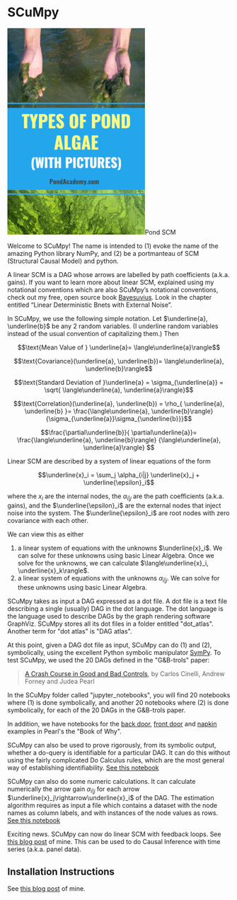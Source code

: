 # SCuMpy

![Pond SCM](pond-scum.jpg)Pond SCM

Welcome to SCuMpy! The name is intended
to (1) evoke the name of the amazing 
Python library NumPy, and (2) be a 
portmanteau of SCM (Structural Causal Model) 
and python.

A linear SCM is a DAG 
whose arrows are labelled by path coefficients
(a.k.a. gains). If you want to learn 
more about linear SCM, explained 
using my notational conventions 
which are also SCuMpy’s notational conventions, 
check out my free, open 
source book <a href="https://qbnets.wordpress.com/2020/11/30/my-free-book-bayesuvius-on-bayesian-networks/">
Bayesuvius</a>. 
Look in the chapter entitled 
“Linear Deterministic Bnets with External Noise”.

In SCuMpy, we use the following simple notation. 
Let $\underline{a}, \underline{b}$ be any 2 
random variables. (I underline random variables instead
of the usual convention of capitalizing them.) Then

$$\text{Mean Value of } \underline{a}=
\langle\underline{a}\rangle$$


$$\text{Covariance}(\underline{a}, \underline{b})=
\langle\underline{a}, 
\underline{b}\rangle$$


$$\text{Standard Deviation of }\underline{a} =
\sigma_{\underline{a}} = \sqrt{
\langle\underline{a}, 
\underline{a}\rangle}$$

$$\text{Correlation}(\underline{a}, \underline{b}) =
\rho_{
\underline{a}, \underline{b}
}=
\frac{\langle\underline{a}, 
\underline{b}\rangle}
{\sigma_{\underline{a}}\sigma_{\underline{b}}}$$

$$\frac{\partial\underline{b}}{
\partial\underline{a}}=
\frac{\langle\underline{a}, 
\underline{b}\rangle}
{\langle\underline{a}, 
\underline{a}\rangle}
$$

 Linear SCM are described by 
a system of linear equations of the form

$$\underline{x}_i = \sum_j \alpha_{i|j} 
\underline{x}_j + \underline{\epsilon}_i$$

where the 
$x_i$ are the internal nodes,
the $\alpha_{i|j}$
are
the path coefficients 
(a.k.a. gains), and the
$\underline{\epsilon}_i$ 
are the external nodes 
that inject noise into the system.
The $\underline{\epsilon}_i$ are
root nodes with
zero covariance
with each other.

We can view this as either

1. a linear system 
of equations with the unknowns 
$\underline{x}_i$. We can solve for these
unknowns using basic Linear Algebra.
Once we solve for the unknowns,
we can calculate $\langle\underline{x}_i, \underline{x}_k\rangle$.
2. a linear system 
of equations with the
unknowns $\alpha_{i|j}$. We can solve for these
unknowns using basic Linear Algebra.

SCuMpy
takes as input a DAG 
expressed as a dot file. A dot file
is a text file 
describing a single (usually)  DAG
in the dot language.
The dot  language is the language used to
describe DAGs by
the graph rendering software GraphViz.
SCuMpy stores all its dot files in a
folder entitled "dot_atlas".
Another term for "dot atlas"
is "DAG atlas".

At this point, 
given a DAG dot file as input,
SCuMpy can 
do (1) and (2), symbolically, using
the excellent
Python symbolic manipulator 
<a href="https://en.wikipedia.org/wiki/SymPy">SymPy</a>.
To test SCuMpy, we used the 20 DAGs 
defined in 
the "G&B-trols" paper:

> <a href=https://ftp.cs.ucla.edu/pub/stat_ser/r493.pdf>A Crash Course in Good and Bad Controls</a>,
by Carlos Cinelli, Andrew Forney and Judea Pearl


In the SCuMpy folder called "jupyter_notebooks",
you will find 20 notebooks where (1) is done
symbolically,
and another 20 notebooks where (2) is done symbolically, 
for each of the 20 DAGs in the G&B-trols paper. 

In addition, we have notebooks
for the 
[back door](https://github.com/rrtucci/scumpy/blob/master/jupyter_notebooks/back-door.ipynb), 
[front door](https://github.com/rrtucci/scumpy/blob/master/jupyter_notebooks/front-door.ipynb) 
and 
[napkin](https://github.com/rrtucci/scumpy/blob/master/jupyter_notebooks/napkin.ipynb) 
examples in
Pearl's the "Book of Why".

SCuMpy can also be used to prove rigorously,
from its symbolic output,
whether a do-query is identifiable
for a particular DAG. It can do this without
using the fairly complicated
Do Calculus rules, which are the most general
way of establishing identifiability. [See this notebook](https://github.com/rrtucci/scumpy/blob/master/jupyter_notebooks/unconfounded-children.ipynb)


SCuMpy can also do some numeric 
calculations. It can calculate
numerically the arrow
gain $\alpha_{i|j}$ for each arrow 
$\underline{x}_j\rightarrow\underline{x}_i$
of the DAG. The estimation algorithm 
requires as input a file which 
contains a dataset with the node 
names as column labels, and with 
instances of the node values as rows.
[See this notebook](https://github.com/rrtucci/scumpy/blob/master/jupyter_notebooks/estimating-gains.ipynb)

Exciting news. SCuMpy can now do linear SCM
with feedback loops. See [this blog post](https://qbnets.wordpress.com/2023/02/19/scumpy-can-now-do-linear-scm-with-feedback-loops/) of mine.
This can be used to 
do Causal Inference with time series (a.k.a. panel data).

## Installation Instructions
See [this blog post](https://qbnets.wordpress.com/2023/01/26/first-version-of-scumpy-released-and-how-to-install-it-for-python-beginners/) of mine.



